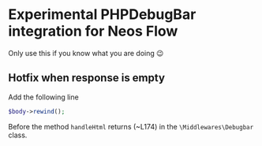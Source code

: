 # Experimental PHPDebugBar integration for Neos Flow

Only use this if you know what you are doing 😉

## Hotfix when response is empty

Add the following line

```php
$body->rewind();
```

Before the method `handleHtml` returns (~L174) in the `\Middlewares\Debugbar` class.
